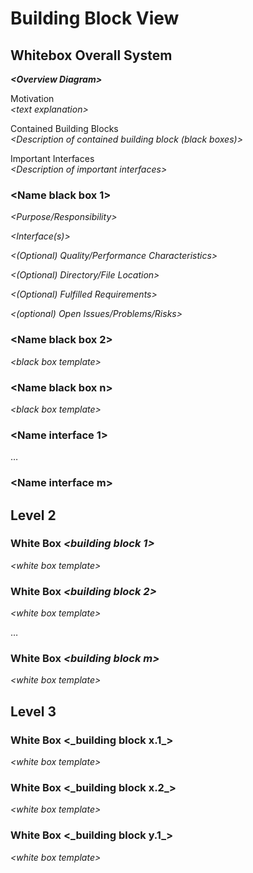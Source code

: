 # Building Block View

## Whitebox Overall System

**_&lt;Overview Diagram>_**

Motivation  
_&lt;text explanation>_

Contained Building Blocks  
_&lt;Description of contained building block (black boxes)>_

Important Interfaces  
_&lt;Description of important interfaces>_

### &lt;Name black box 1>

_&lt;Purpose/Responsibility>_

_&lt;Interface(s)>_

_&lt;(Optional) Quality/Performance Characteristics>_

_&lt;(Optional) Directory/File Location>_

_&lt;(Optional) Fulfilled Requirements>_

_&lt;(optional) Open Issues/Problems/Risks>_

### &lt;Name black box 2>

_&lt;black box template>_

### &lt;Name black box n>

_&lt;black box template>_

### &lt;Name interface 1>

…

### &lt;Name interface m>

## Level 2

### White Box _&lt;building block 1>_

_&lt;white box template>_

### White Box _&lt;building block 2>_

_&lt;white box template>_

…

### White Box _&lt;building block m>_

_&lt;white box template>_

## Level 3

### White Box &lt;\_building block x.1\_&gt;

_&lt;white box template>_

### White Box &lt;\_building block x.2\_&gt;

_&lt;white box template>_

### White Box &lt;\_building block y.1\_&gt;

_&lt;white box template>_
